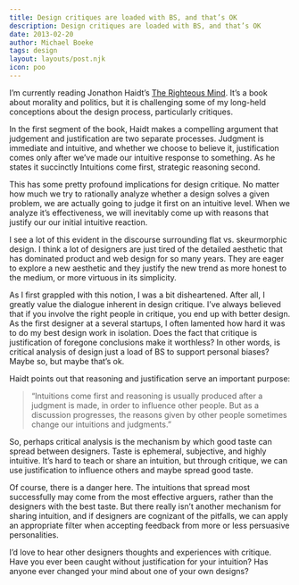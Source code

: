 ```yaml
---
title: Design critiques are loaded with BS, and that’s OK
description: Design critiques are loaded with BS, and that’s OK
date: 2013-02-20
author: Michael Boeke
tags: design
layout: layouts/post.njk
icon: poo
---
```

I’m currently reading Jonathon Haidt’s [The Righteous Mind](https://www.amazon.com/Righteous-Mind-Divided-Politics-Religion-ebook/dp/B0052FF7YM). It’s a book about morality and politics, but it is challenging some of my long-held conceptions about the design process, particularly critiques.

In the first segment of the book, Haidt makes a compelling argument that judgement and justification are two separate processes. Judgment is immediate and intuitive, and whether we choose to believe it, justification comes only after we’ve made our intuitive response to something. As he states it succinctly Intuitions come first, strategic reasoning second.

This has some pretty profound implications for design critique. No matter how much we try to rationally analyze whether a design solves a given problem, we are actually going to judge it first on an intuitive level. When we analyze it’s effectiveness, we will inevitably come up with reasons that justify our our initial intuitive reaction.

I see a lot of this evident in the discourse surrounding flat vs. skeurmorphic design. I think a lot of designers are just tired of the detailed aesthetic that has dominated product and web design for so many years. They are eager to explore a new aesthetic and they justify the new trend as more honest to the medium, or more virtuous in its simplicity.

As I first grappled with this notion, I was a bit disheartened. After all, I greatly value the dialogue inherent in design critique. I’ve always believed that if you involve the right people in critique, you end up with better design. As the first designer at a several startups, I often lamented how hard it was to do my best design work in isolation. Does the fact that critique is justification of foregone conclusions make it worthless? In other words, is critical analysis of design just a load of BS to support personal biases? Maybe so, but maybe that’s ok.

Haidt points out that reasoning and justification serve an important purpose:

>“Intuitions come first and reasoning is usually produced after a judgment is made, in order to influence other people. But as a discussion progresses, the reasons given by other people sometimes change our intuitions and judgments.”

So, perhaps critical analysis is the mechanism by which good taste can spread between designers. Taste is ephemeral, subjective, and highly intuitive. It’s hard to teach or share an intuition, but through critique, we can use justification to influence others and maybe spread good taste.

Of course, there is a danger here. The intuitions that spread most successfully may come from the most effective arguers, rather than the designers with the best taste. But there really isn’t another mechanism for sharing intuition, and if designers are cognizant of the pitfalls, we can apply an appropriate filter when accepting feedback from more or less persuasive personalities.

I’d love to hear other designers thoughts and experiences with critique. Have you ever been caught without justification for your intuition? Has anyone ever changed your mind about one of your own designs?

